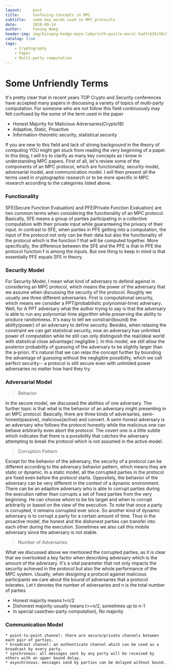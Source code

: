 ```yaml
---
layout:     post
title:      Confusing Concepts in MPC
subtitle:   some key words used in MPC protocols
date:       2020-09-14
author:     Faxing Wang
header-img: img/kisspng-hedge-maze-labyrinth-puzzle-mural-5adfcb35c56c91.7130978515246159898087.png
catalog: true
tags:
    - Cryptography
    - Paper 
    - Multi-party computation
---
```

# Some Unfriendly Terms

It's pretty clear that in recent years TOP Crypto and Security conferences have accepted many papers in discussing a variety of topics of multi-party computation. For someone who are not follow this field continuously may felt confused by the some of the term used in the paper
  - Honest Majority for Malicious Adversaries(Crypto18)
  - Adaptive, Static, Proactive  
  - Information-theoretic security, statistical security 
  
If you are new to this field and lack of strong background in the theory of computing YOU might get stuck from reading the very beginning of a paper. In this blog, I will try to clarify as many key concepts as I know in understanding MPC papers.
First of all, let's review some of the components of an MPC protocol, which are functionality, security model, adversarial model, and communication model. I will then present all the terms used in cryptographic research or to be more specific in MPC research according to the categories listed above.
### Functionality
SFE(Secure Function Evaluation) and PFE(Private Function Evaluation) are two common terms when considering the functionality of an MPC protocol. Basically, SFE means a group of parties participating in a collective computation with their private input while guaranteeing the privacy of their input. In contrast to SFE, when parties in PFE getting into a computation, the input of the protocol not only can be their data but also the functionality of the protocol which is the function f that will be computed together. More specifically, the difference between the SFE and the PFE is that in PFE the protocol function f is among the inputs. But one thing to keep in mind is that essentially PFE equals SFE in theory.
### Security Model
For Security Model, I mean what kind of adversary to defend against in considering an MPC protocol, which means the power of the adversary that we assume when discussing the security of the protocol. Roughly we usually see three different adversaries. First is computational security, which means we consider a PPT(probabilistic polynomial-time) adversary. Well, for A PPT adversary what the author trying to say is that the adversary is able to run any polynomial-time algorithm while preserving the ability to produce randomness. It's easy to tell we constrain(bound) the ability(power) of an adversary to define security.
Besides, when relaxing the constraint we can get statistical security, now an adversary has unlimited power of computation while he still can only distinguish the real/ideal world with statistical close advantage( negligible ). In this model, we still allow the posterior probability of guessing of the adversary to be slightly larger than the a-priori.
It's natural that we can relax the concept further by bounding the advantage of guessing without the negligible possibility, which we call perfect security-- a protocol is still secure even with unlimited power adversaries no matter how hard they try.
### Adversarial Model
> Behavior

In the secure model, we discussed the abilities of one adversary. The further topic is that what is the behavior of an adversary might presenting in an MPC protocol. Basically, there are three kinds of adversaries, semi-honest(passive), malicious(active) and convert. A semi-honest adversary is an adversary who follows the protocol honestly while the malicious one can behave arbitrarily even abort the protocol. The covert one is a little subtle which indicates that there is a possibility that catches the adversary attempting to break the protocol which is not assumed in the active model.
> Corruption Pattern

Except for the behavior of the adversary, the security of a protocol can be different according to the adversary behavior pattern, which means they are static or dynamic. In a static model, all the corrupted parties in the protocol are fixed even before the protocol starts. Oppositely, the behavior of the adversary can be very different in the context of a dynamic environment. There can be an adaptive adversary who is able to corrupt parties during the execution rather than corrupts a set of fixed parties from the very beginning. He can choose whom to be his target and when to corrupt arbitrarily or based on the view of the execution. To note that once a party is corrupted, it remains corrupted ever since. So another kind of dynamic adversary is to corrupt a party for a certain amount of time. Thus in the proactive model, the honest and the dishonest parties can transfer into each other during the execution. Sometimes we also call this mobile adversary since the adversary is not stable.
> Number of Adversaries

What we discussed above we mentioned the corrupted parties, as it is clear that we overlooked a key factor when describing adversary which is the amount of the adversary. It's a vital parameter that not only impacts the security achieved in the protocol but also the whole performance of the MPC system.  Usually, when designing a protocol against malicious participants we care about the bound of adversaries that a protocol tolerates.
Let t denotes the number of adversaries and n is the total number of parties

* Honest majority means t<n/2
* Dishonest majority usually means t>=n/2, sometimes up to n-1
* In special case(two-party computation), No majority

### Communication Model
    * point-to-point channel: there are secure/private channels between each pair of parties.
    * broadcast channel: an authenticate channel which can be used as a broadcast by every party.
    * synchronous: all messages sent by any party will be received by others with an upper bound delay.
    * asynchronous: messages send by parties can be delayed without bound.


